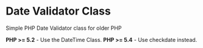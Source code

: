 Date Validator Class
====================

Simple PHP Date Validator class for older PHP

**PHP >= 5.2** - Use the DateTime Class.
**PHP >= 5.4** - Use checkdate instead.
